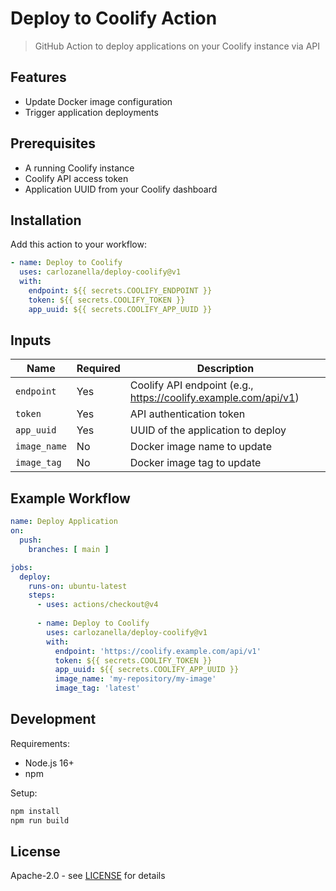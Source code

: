# Deploy to Coolify Action

> GitHub Action to deploy applications on your Coolify instance via API

## Features

- Update Docker image configuration
- Trigger application deployments

## Prerequisites

- A running Coolify instance
- Coolify API access token
- Application UUID from your Coolify dashboard

## Installation

Add this action to your workflow:

```yaml
- name: Deploy to Coolify
  uses: carlozanella/deploy-coolify@v1
  with:
    endpoint: ${{ secrets.COOLIFY_ENDPOINT }}
    token: ${{ secrets.COOLIFY_TOKEN }}
    app_uuid: ${{ secrets.COOLIFY_APP_UUID }}
```

## Inputs

| Name | Required | Description |
|------|----------|-------------|
| `endpoint` | Yes | Coolify API endpoint (e.g., https://coolify.example.com/api/v1) |
| `token` | Yes | API authentication token |
| `app_uuid` | Yes | UUID of the application to deploy |
| `image_name` | No | Docker image name to update |
| `image_tag` | No | Docker image tag to update |

## Example Workflow

```yaml
name: Deploy Application
on:
  push:
    branches: [ main ]

jobs:
  deploy:
    runs-on: ubuntu-latest
    steps:
      - uses: actions/checkout@v4
      
      - name: Deploy to Coolify
        uses: carlozanella/deploy-coolify@v1
        with:
          endpoint: 'https://coolify.example.com/api/v1'
          token: ${{ secrets.COOLIFY_TOKEN }}
          app_uuid: ${{ secrets.COOLIFY_APP_UUID }}
          image_name: 'my-repository/my-image'
          image_tag: 'latest'
```

## Development

Requirements:
- Node.js 16+
- npm

Setup:
```bash
npm install
npm run build
```

## License

Apache-2.0 - see [LICENSE](LICENSE) for details